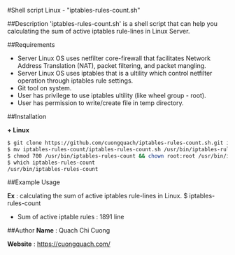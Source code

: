 #Shell script Linux - "iptables-rules-count.sh"

##Description
'iptables-rules-count.sh' is a shell script that can help you calculating the sum of active iptables rule-lines in Linux Server.

##Requirements

- Server Linux OS uses netfilter core-firewall that facilitates Network Address Translation (NAT), packet filtering, and packet mangling.
- Server Linux OS uses iptables that is a ultility which control netfilter operation through iptables rule settings.
- Git tool on system.
- User has privilege to use iptables ultility (like wheel group - root).
- User has permission to write/create file in temp directory.

##Installation

**+ Linux**

```sh
$ git clone https://github.com/cuongquach/iptables-rules-count.sh.git iptables-rules-count
$ mv iptables-rules-count/iptables-rules-count.sh /usr/bin/iptables-rules-count
$ chmod 700 /usr/bin/iptables-rules-count && chown root:root /usr/bin/iptables-rules-count
$ which iptables-rules-count
/usr/bin/iptables-rules-count
```

##Example Usage

**Ex** : calculating the sum of active iptables rule-lines in Linux.
$ iptables-rules-count
- Sum of active iptable rules : 1891 line

##Author
**Name** : Quach Chi Cuong

**Website** : https://cuongquach.com/
